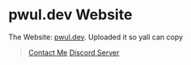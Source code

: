 # pwul.dev Website
The Website: [pwul.dev](https://pwul.dev).
Uploaded it so yall can copy

> [Contact Me](https://discord.com/users/851448600121966633)
> [Discord Server](https://discord.gg/vertex)

